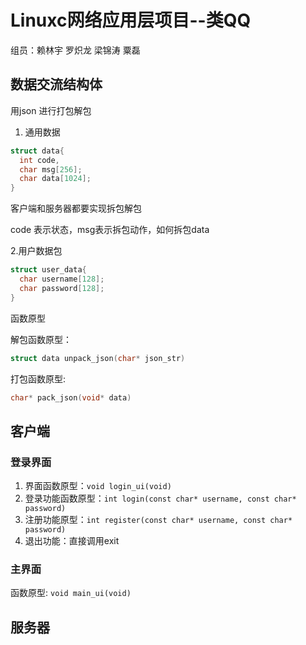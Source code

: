 # Linuxc网络应用层项目--类QQ

组员：赖林宇 罗炽龙 梁锦涛 粟磊

## 数据交流结构体

用json 进行打包解包

1. 通用数据

```c
struct data{
  int code,
  char msg[256];
  char data[1024];
}
```

客户端和服务器都要实现拆包解包

code 表示状态，msg表示拆包动作，如何拆包data

2.用户数据包  

```c
struct user_data{
  char username[128];
  char password[128];
}
```

函数原型 

解包函数原型：

```c
struct data unpack_json(char* json_str)
```  

打包函数原型:

```c
char* pack_json(void* data)
```

## 客户端

### 登录界面

1. 界面函数原型：`void login_ui(void)`
2. 登录功能函数原型：`int login(const char* username, const char* password)`
3. 注册功能原型：`int register(const char* username, const char* password)`
4. 退出功能：直接调用exit
### 主界面

函数原型: `void main_ui(void)`


## 服务器